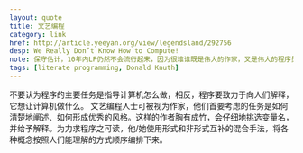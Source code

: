 ```yaml
---
layout: quote
title: 文艺编程
category: link
href: http://article.yeeyan.org/view/legendsland/292756
desp: We Really Don’t Know How to Compute!
note: 保守估计，10年内LP仍然不会流行起来，因为很难谁既是伟大的作家，又是伟大的程序员 —— 就像Donald Knuth。
tags: [literate programming, Donald Knuth]
---
```


不要认为程序的主要任务是指导计算机怎么做，相反，程序要致力于向人们解释，它想让计算机做什么。
文艺编程人士可被视为作家，他们首要考虑的任务是如何清楚地阐述、如何形成优秀的风格。这样的作者胸有成竹，会仔细地挑选变量名，并给予解释。为力求程序之可读，他/她使用形式和非形式互补的混合手法，将各种概念按照人们能理解的方式顺序编排下来。


